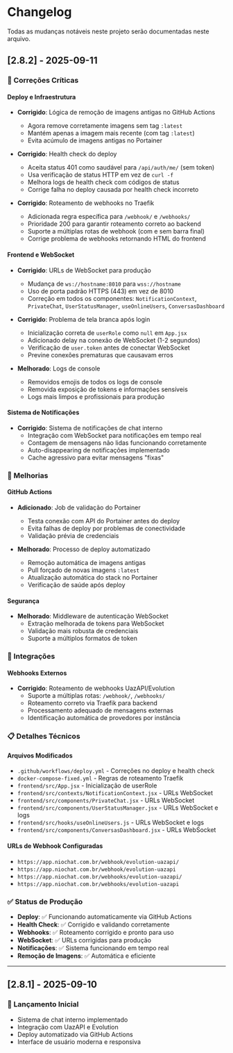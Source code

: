# Changelog

Todas as mudanças notáveis neste projeto serão documentadas neste arquivo.

## [2.8.2] - 2025-09-11

### 🔧 Correções Críticas

#### Deploy e Infraestrutura
- **Corrigido**: Lógica de remoção de imagens antigas no GitHub Actions
  - Agora remove corretamente imagens sem tag `:latest`
  - Mantém apenas a imagem mais recente (com tag `:latest`)
  - Evita acúmulo de imagens antigas no Portainer

- **Corrigido**: Health check do deploy
  - Aceita status 401 como saudável para `/api/auth/me/` (sem token)
  - Usa verificação de status HTTP em vez de `curl -f`
  - Melhora logs de health check com códigos de status
  - Corrige falha no deploy causada por health check incorreto

- **Corrigido**: Roteamento de webhooks no Traefik
  - Adicionada regra específica para `/webhook/` e `/webhooks/`
  - Prioridade 200 para garantir roteamento correto ao backend
  - Suporte a múltiplas rotas de webhook (com e sem barra final)
  - Corrige problema de webhooks retornando HTML do frontend

#### Frontend e WebSocket
- **Corrigido**: URLs de WebSocket para produção
  - Mudança de `ws://hostname:8010` para `wss://hostname`
  - Uso de porta padrão HTTPS (443) em vez de 8010
  - Correção em todos os componentes: `NotificationContext`, `PrivateChat`, `UserStatusManager`, `useOnlineUsers`, `ConversasDashboard`

- **Corrigido**: Problema de tela branca após login
  - Inicialização correta de `userRole` como `null` em `App.jsx`
  - Adicionado delay na conexão de WebSocket (1-2 segundos)
  - Verificação de `user.token` antes de conectar WebSocket
  - Previne conexões prematuras que causavam erros

- **Melhorado**: Logs de console
  - Removidos emojis de todos os logs de console
  - Removida exposição de tokens e informações sensíveis
  - Logs mais limpos e profissionais para produção

#### Sistema de Notificações
- **Corrigido**: Sistema de notificações de chat interno
  - Integração com WebSocket para notificações em tempo real
  - Contagem de mensagens não lidas funcionando corretamente
  - Auto-disappearing de notificações implementado
  - Cache agressivo para evitar mensagens "fixas"

### 🚀 Melhorias

#### GitHub Actions
- **Adicionado**: Job de validação do Portainer
  - Testa conexão com API do Portainer antes do deploy
  - Evita falhas de deploy por problemas de conectividade
  - Validação prévia de credenciais

- **Melhorado**: Processo de deploy automatizado
  - Remoção automática de imagens antigas
  - Pull forçado de novas imagens `:latest`
  - Atualização automática do stack no Portainer
  - Verificação de saúde após deploy

#### Segurança
- **Melhorado**: Middleware de autenticação WebSocket
  - Extração melhorada de tokens para WebSocket
  - Validação mais robusta de credenciais
  - Suporte a múltiplos formatos de token

### 🔗 Integrações

#### Webhooks Externos
- **Corrigido**: Roteamento de webhooks UazAPI/Evolution
  - Suporte a múltiplas rotas: `/webhook/`, `/webhooks/`
  - Roteamento correto via Traefik para backend
  - Processamento adequado de mensagens externas
  - Identificação automática de provedores por instância

### 📋 Detalhes Técnicos

#### Arquivos Modificados
- `.github/workflows/deploy.yml` - Correções no deploy e health check
- `docker-compose-fixed.yml` - Regras de roteamento Traefik
- `frontend/src/App.jsx` - Inicialização de userRole
- `frontend/src/contexts/NotificationContext.jsx` - URLs WebSocket
- `frontend/src/components/PrivateChat.jsx` - URLs WebSocket
- `frontend/src/components/UserStatusManager.jsx` - URLs WebSocket e logs
- `frontend/src/hooks/useOnlineUsers.js` - URLs WebSocket e logs
- `frontend/src/components/ConversasDashboard.jsx` - URLs WebSocket

#### URLs de Webhook Configuradas
- `https://app.niochat.com.br/webhook/evolution-uazapi/`
- `https://app.niochat.com.br/webhook/evolution-uazapi`
- `https://app.niochat.com.br/webhooks/evolution-uazapi/`
- `https://app.niochat.com.br/webhooks/evolution-uazapi`

### ✅ Status de Produção
- **Deploy**: ✅ Funcionando automaticamente via GitHub Actions
- **Health Check**: ✅ Corrigido e validando corretamente
- **Webhooks**: ✅ Roteamento corrigido e pronto para uso
- **WebSocket**: ✅ URLs corrigidas para produção
- **Notificações**: ✅ Sistema funcionando em tempo real
- **Remoção de Imagens**: ✅ Automática e eficiente

---

## [2.8.1] - 2025-09-10

### 🎉 Lançamento Inicial
- Sistema de chat interno implementado
- Integração com UazAPI e Evolution
- Deploy automatizado via GitHub Actions
- Interface de usuário moderna e responsiva
